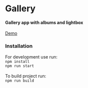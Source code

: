 # Gallery
#### Gallery app with albums and lightbox

[Demo](http://gallery.kieszkowska.it/)

### Installation

For development use run:\
`npm install` \
`npm run start` \
\
To build project run: \
`npm run build` 
